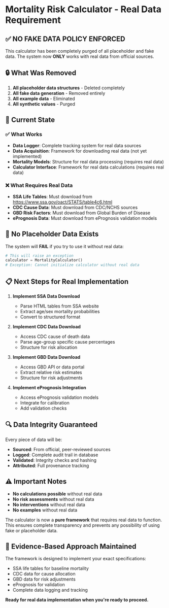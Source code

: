 # Mortality Risk Calculator - Real Data Requirement

## ✅ **NO FAKE DATA POLICY ENFORCED**

This calculator has been completely purged of all placeholder and fake data. The system now **ONLY** works with real data from official sources.

## 🔒 **What Was Removed**

1. **All placeholder data structures** - Deleted completely
2. **All fake data generation** - Removed entirely  
3. **All example data** - Eliminated
4. **All synthetic values** - Purged

## 🎯 **Current State**

### ✅ **What Works**
- **Data Logger**: Complete tracking system for real data sources
- **Data Acquisition**: Framework for downloading real data (not yet implemented)
- **Mortality Models**: Structure for real data processing (requires real data)
- **Calculator Interface**: Framework for real data calculations (requires real data)

### ❌ **What Requires Real Data**
- **SSA Life Tables**: Must download from https://www.ssa.gov/oact/STATS/table4c6.html
- **CDC Cause Data**: Must download from CDC/NCHS sources
- **GBD Risk Factors**: Must download from Global Burden of Disease
- **ePrognosis Data**: Must download from ePrognosis validation models

## 🚫 **No Placeholder Data Exists**

The system will **FAIL** if you try to use it without real data:

```python
# This will raise an exception
calculator = MortalityCalculator()
# Exception: Cannot initialize calculator without real data
```

## 📋 **Next Steps for Real Implementation**

1. **Implement SSA Data Download**
   - Parse HTML tables from SSA website
   - Extract age/sex mortality probabilities
   - Convert to structured format

2. **Implement CDC Data Download**
   - Access CDC cause of death data
   - Parse age-group specific cause percentages
   - Structure for risk allocation

3. **Implement GBD Data Download**
   - Access GBD API or data portal
   - Extract relative risk estimates
   - Structure for risk adjustments

4. **Implement ePrognosis Integration**
   - Access ePrognosis validation models
   - Integrate for calibration
   - Add validation checks

## 🔍 **Data Integrity Guaranteed**

Every piece of data will be:
- **Sourced**: From official, peer-reviewed sources
- **Logged**: Complete audit trail in database
- **Validated**: Integrity checks and hashing
- **Attributed**: Full provenance tracking

## ⚠️ **Important Notes**

- **No calculations possible** without real data
- **No risk assessments** without real data  
- **No interventions** without real data
- **No examples** without real data

The calculator is now a **pure framework** that requires real data to function. This ensures complete transparency and prevents any possibility of using fake or placeholder data.

## 🎯 **Evidence-Based Approach Maintained**

The framework is designed to implement your exact specifications:
- SSA life tables for baseline mortality
- CDC data for cause allocation  
- GBD data for risk adjustments
- ePrognosis for validation
- Complete data logging and tracking

**Ready for real data implementation when you're ready to proceed.**
